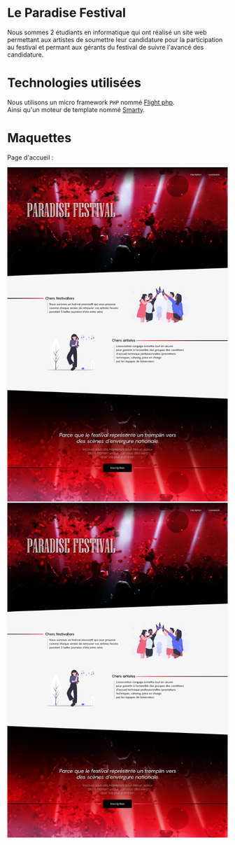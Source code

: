 # Le Paradise Festival

Nous sommes 2 étudiants en informatique qui ont réalisé un site web permettant 
aux artistes de soumettre leur candidature pour la participation au festival et permant aux 
gérants du festival de suivre l'avancé des candidature.



# Technologies utilisées

Nous utilisons un micro framework `PHP` nommé [Flight php](http://flightphp.com/learn). <br/>
Ainsi qu'un moteur de template nommé [Smarty](https://www.smarty.net/about_smarty).



# Maquettes

Page d'accueil : <br/>

![](/presentation/Landing.jpg)
![Landing Page](/presentation/Landing.jpg)
